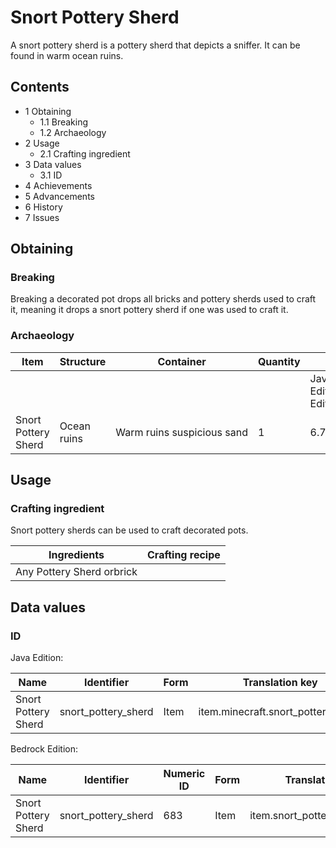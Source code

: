 # Snort Pottery Sherd
A snort pottery sherd is a pottery sherd that depicts a sniffer. It can be found in warm ocean ruins.

## Contents
- 1 Obtaining
	- 1.1 Breaking
	- 1.2 Archaeology
- 2 Usage
	- 2.1 Crafting ingredient
- 3 Data values
	- 3.1 ID
- 4 Achievements
- 5 Advancements
- 6 History
- 7 Issues

## Obtaining
### Breaking
Breaking a decorated pot drops all bricks and pottery sherds used to craft it, meaning it drops a snort pottery sherd if one was used to craft it.

### Archaeology
| Item                | Structure   | Container                  | Quantity | Chance                         |
|---------------------|-------------|----------------------------|----------|--------------------------------|
|                     |             |                            |          | Java EditionandBedrock Edition |
| Snort Pottery Sherd | Ocean ruins | Warm ruins suspicious sand | 1        | 6.7%                           |

## Usage
### Crafting ingredient
Snort pottery sherds can be used to craft decorated pots.

| Ingredients               | Crafting recipe |
|---------------------------|-----------------|
| Any Pottery Sherd orbrick |                 |

## Data values
### ID
Java Edition:

| Name                | Identifier          | Form | Translation key                    |
|---------------------|---------------------|------|------------------------------------|
| Snort Pottery Sherd | snort_pottery_sherd | Item | item.minecraft.snort_pottery_sherd |

Bedrock Edition:

| Name                | Identifier          | Numeric ID | Form | Translation key               |
|---------------------|---------------------|------------|------|-------------------------------|
| Snort Pottery Sherd | snort_pottery_sherd | 683        | Item | item.snort_pottery_sherd.name |

